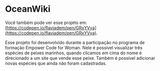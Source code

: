 # OceanWiki

Você também pode ver esse projeto em: [https://codepen.io/flaviadem/pen/GRxYVya](https://codepen.io/flaviadem/pen/GRxYVya).

Esse projeto foi desenvolvido durante a participação no programa de formação Empower Code for Woman. 
Nele é possível visualizar três espécies de peixes marinhos, quando clicamos em cima do nome é direcionado a um site que vende esse peixe. 
Também é possível adicionar novas espécies que ainda não foram cadastradas.
